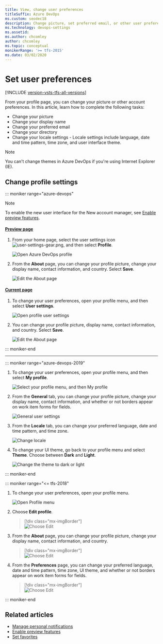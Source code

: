 ```yaml
---
title: View, change user preferences 
titleSuffix: Azure DevOps
ms.custom: seodec18
description: Change picture, set preferred email, or other user preferences from your profile defined for Azure DevOps 
ms.technology: devops-settings
ms.assetid: 
ms.author: chcomley
author: chcomley
ms.topic: conceptual
monikerRange: '>= tfs-2015'
ms.date: 03/02/2020
---
```


# Set user preferences

[!INCLUDE [version-vsts-tfs-all-versions](../../includes/version-vsts-tfs-all-versions.md)]

From your profile page, you can change your picture or other account preferences. In this article, learn how to complete the following tasks:

- Change your picture
- Change your display name
- Change your preferred email
- Change your directory
- Change your locale settings - Locale settings include language, date and time pattern, time zone, and user interface theme.

> [!NOTE]
> You can't change themes in Azure DevOps if you're using Internet Explorer (IE).

## Change profile settings  

::: moniker range="azure-devops"

> [!NOTE]   
> To enable the new user interface for the New account manager, see [Enable preview features](../../project/navigation/preview-features.md).

#### [Preview page](#tab/preview-page) 

1. From your home page, select the user settings icon ![user-settings-gear.png](../../media/icons/user-settings-gear.png), and then select **Profile**.

   ![Open Azure DevOps profile](../../media/open-user-settings-profile-preview.png)

2. From the **About** page, you can change your profile picture, change your display name, contact information, and country. Select **Save**.

   ![Edit the About page](media/edit-about-page-preview.png)

#### [Current page](#tab/current-page) 

1. To change your user preferences, open your profile menu, and then select **User settings**.

   ![Open profile user settings](media/open-profile-user-settings.png)

2. You can change your profile picture, display name, contact information, and country. Select **Save**.

   ![Edit the About page](media/edit-about-page.png)

::: moniker-end

* * *

::: moniker range="azure-devops-2019"  

1. To change your user preferences, open your profile menu, and then select **My profile**.

   ![Select your profile menu, and then My profile](media/select-profile-my-profile-2019.png) 

2. From the **General** tab, you can change your profile picture, change your display name, contact information, and whether or not borders appear on work item forms for fields.

	![General user settings](media/general-user-settings-2019.png)

3. From the **Locale** tab, you can change your preferred language, date and time pattern, and time zone. 

   ![Change locale](media/locale-user-settings-2019.png)

4. To change your UI theme, go back to your profile menu and select **Theme**. Choose between **Dark** and **Light**.

   ![Change the theme to dark or light](media/change-theme-2019.png)

::: moniker-end

::: moniker range="<= tfs-2018" 

1. To change your user preferences, open your profile menu.

	![Open Profile menu](../../media/settings/open-profile-tfs-2017.png)

2. Choose **Edit profile**. 

	> [!div class="mx-imgBorder"]  
	> ![Choose Edit ](../../media/settings/profile-jamal-h.png)

3. From the **About** page, you can change your profile picture, change your display name, contact information, and country. 

	> [!div class="mx-imgBorder"]  
	> ![Choose Edit ](../../media/settings/edit-profile-about-dialog.png)

4. From the **Preferences** page, you can change your preferred language, date and time pattern, time zone, UI theme, and whether or not borders appear on work item forms for fields.

	> [!div class="mx-imgBorder"]  
	> ![Choose Edit ](../../media/settings/edit-profile-preferences-dialog.png)

::: moniker-end

## Related articles

- [Manage personal notifications](../../notifications/howto-manage-personal-notifications.md)
- [Enable preview features](../../project/navigation/preview-features.md)
- [Set favorites](../../notifications/howto-manage-personal-notifications.md)


<!--- 
<table width="80%">
<tbody valign="top">
<tr>
<th width="35%">Area</th>
<th width="65%">Task</th>
</tr>
<tr>
<td>Security</td>
<td>
<ul>
<li><a href="../../accounts/use-personal-access-tokens-to-authenticate.md" data-raw-source="[Personal access tokens](../../accounts/use-personal-access-tokens-to-authenticate.md)">Personal access tokens</a></li>
<li><a href="../../repos/git/auth-overview.md#alternate-credentials" data-raw-source="[Alternate authentication credentials](../../repos/git/auth-overview.md#alternate-credentials)">Alternate authentication credentials</a></li>
<li><a href="../../integrate/get-started/authentication/oauth.md" data-raw-source="[OAuth authorizations](../../integrate/get-started/authentication/oauth.md)">OAuth authorizations</a></li>
<li><a href="../../repos/git/use-ssh-keys-to-authenticate.md" data-raw-source="[SSH public keys](../../repos/git/use-ssh-keys-to-authenticate.md)">SSH public keys</a></li>
 <li><a href="manage-authorizations.md" data-raw-source="[Manage authorizations](manage-authorizations.md)">Manage authorizations</a></li>
</ul>
</td>
</tr>
<tr>
<td>Other</td>
<td>
<ul>
<li><a href="../../notifications/howto-manage-personal-notifications.md" data-raw-source="[Manage personal notifications](../../notifications/howto-manage-personal-notifications.md)">Manage personal notifications</a></li>
<li><a href="../../integrate/concepts/rate-limits.md" data-raw-source="[Usage](../../integrate/concepts/rate-limits.md)">Usage</a></li>
<li><a href="../../project/navigation/preview-features.md" data-raw-source="[Enable preview features](../../project/navigation/preview-features.md)">Enable preview features</a></li>
<li><a href="../../project/navigation/set-favorites.md" data-raw-source="[Set favorites](../../notifications/howto-manage-personal-notifications.md)">Set favorites</a></li> 
</ul>
</td>
</tr>
</tbody>
</table>
--> 



